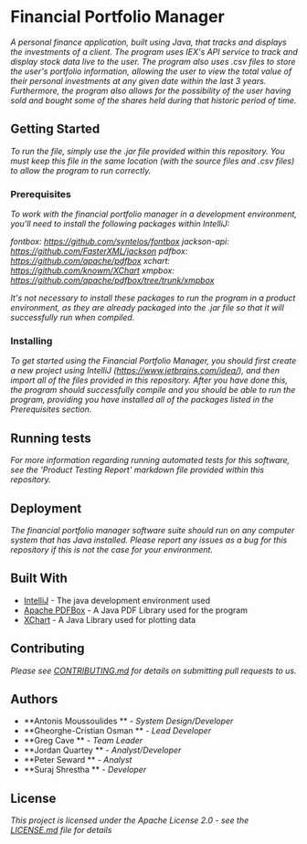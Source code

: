 # Financial Portfolio Manager

*A personal finance application, built using Java, that tracks and displays the investments of a client. The program uses IEX's API service to track and display stock data live to the user.*
*The program also uses .csv files to store the user's portfolio information, allowing the user to view the total value of their personal investments at any given date within the last 3 years.*
*Furthermore, the program also allows for the possibility of the user having sold and bought some of the shares held during that historic period of time.*

## Getting Started

*To run the file, simply use the .jar file provided within this repository. You must keep this file in the same location (with the source files and .csv files) to allow the program to run correctly.*

### Prerequisites

*To work with the financial portfolio manager in a development environment, you'll need to install the following packages within IntelliJ:*

*fontbox: https://github.com/syntelos/fontbox*
*jackson-api: https://github.com/FasterXML/jackson*
*pdfbox: https://github.com/apache/pdfbox*
*xchart: https://github.com/knowm/XChart*
*xmpbox: https://github.com/apache/pdfbox/tree/trunk/xmpbox*

*It's not necessary to install these packages to run the program in a product environment, as they are already packaged into the .jar file so that it will successfully run when compiled.*

### Installing

*To get started using the Financial Portfolio Manager, you should first create a new project using IntelliJ (https://www.jetbrains.com/idea/), and then import all of the files provided in this repository.*
*After you have done this, the program should successfully compile and you should be able to run the program, providing you have installed all of the packages listed in the Prerequisites section.*

## Running tests

*For more information regarding running automated tests for this software, see the 'Product Testing Report' markdown file provided within this repository.*


## Deployment

*The financial portfolio manager software suite should run on any computer system that has Java installed. Please report any issues as a bug for this repository if this is not the case for your environment.*

## Built With

* [IntelliJ](https://www.jetbrains.com/idea/) - The java development environment used
* [Apache PDFBox](https://pdfbox.apache.org/) - A Java PDF Library used for the program
* [XChart](https://knowm.org/open-source/xchart/) - A Java Library used for plotting data

## Contributing

*Please see [CONTRIBUTING.md](https://github.com/gregorycave/financial-portfolio-manager) for details on submitting pull requests to us.*

## Authors

* **Antonis Moussoulides	 ** - *System Design/Developer*
* **Gheorghe-Cristian Osman  ** - *Lead Developer*
* **Greg Cave			 ** - *Team Leader*
* **Jordan Quartey			 ** - *Analyst/Developer*
* **Peter Seward			 ** - *Analyst*
* **Suraj Shrestha			 ** - *Developer*

## License

*This project is licensed under the Apache License 2.0 - see the [LICENSE.md](https://github.com/gregorycave/financial-portfolio-manager) file for details*
